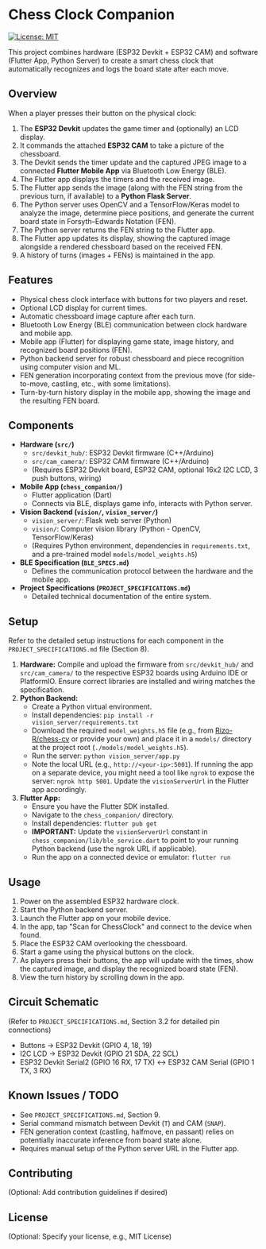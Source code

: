 # Chess Clock Companion

[![License: MIT](https://img.shields.io/badge/License-MIT-yellow.svg)](https://opensource.org/licenses/MIT) <!-- Optional: Add a license badge if you have one -->

This project combines hardware (ESP32 Devkit + ESP32 CAM) and software (Flutter App, Python Server) to create a smart chess clock that automatically recognizes and logs the board state after each move.

## Overview

When a player presses their button on the physical clock:

1.  The **ESP32 Devkit** updates the game timer and (optionally) an LCD display.
2.  It commands the attached **ESP32 CAM** to take a picture of the chessboard.
3.  The Devkit sends the timer update and the captured JPEG image to a connected **Flutter Mobile App** via Bluetooth Low Energy (BLE).
4.  The Flutter app displays the timers and the received image.
5.  The Flutter app sends the image (along with the FEN string from the previous turn, if available) to a **Python Flask Server**.
6.  The Python server uses OpenCV and a TensorFlow/Keras model to analyze the image, determine piece positions, and generate the current board state in Forsyth–Edwards Notation (FEN).
7.  The Python server returns the FEN string to the Flutter app.
8.  The Flutter app updates its display, showing the captured image alongside a rendered chessboard based on the received FEN.
9.  A history of turns (images + FENs) is maintained in the app.

## Features

*   Physical chess clock interface with buttons for two players and reset.
*   Optional LCD display for current times.
*   Automatic chessboard image capture after each turn.
*   Bluetooth Low Energy (BLE) communication between clock hardware and mobile app.
*   Mobile app (Flutter) for displaying game state, image history, and recognized board positions (FEN).
*   Python backend server for robust chessboard and piece recognition using computer vision and ML.
*   FEN generation incorporating context from the previous move (for side-to-move, castling, etc., with some limitations).
*   Turn-by-turn history display in the mobile app, showing the image and the resulting FEN board.

## Components

*   **Hardware (`src/`)**
    *   `src/devkit_hub/`: ESP32 Devkit firmware (C++/Arduino)
    *   `src/cam_camera/`: ESP32 CAM firmware (C++/Arduino)
    *   (Requires ESP32 Devkit board, ESP32 CAM, optional 16x2 I2C LCD, 3 push buttons, wiring)
*   **Mobile App (`chess_companion/`)**
    *   Flutter application (Dart)
    *   Connects via BLE, displays game info, interacts with Python server.
*   **Vision Backend (`vision/`, `vision_server/`)**
    *   `vision_server/`: Flask web server (Python)
    *   `vision/`: Computer vision library (Python - OpenCV, TensorFlow/Keras)
    *   (Requires Python environment, dependencies in `requirements.txt`, and a pre-trained model `models/model_weights.h5`)
*   **BLE Specification (`BLE_SPECS.md`)**
    *   Defines the communication protocol between the hardware and the mobile app.
*   **Project Specifications (`PROJECT_SPECIFICATIONS.md`)**
    *   Detailed technical documentation of the entire system.

## Setup

Refer to the detailed setup instructions for each component in the `PROJECT_SPECIFICATIONS.md` file (Section 8).

1.  **Hardware:** Compile and upload the firmware from `src/devkit_hub/` and `src/cam_camera/` to the respective ESP32 boards using Arduino IDE or PlatformIO. Ensure correct libraries are installed and wiring matches the specification.
2.  **Python Backend:**
    *   Create a Python virtual environment.
    *   Install dependencies: `pip install -r vision_server/requirements.txt`
    *   Download the required `model_weights.h5` file (e.g., from [Rizo-R/chess-cv](https://github.com/Rizo-R/chess-cv) or provide your own) and place it in a `models/` directory at the project root (`./models/model_weights.h5`).
    *   Run the server: `python vision_server/app.py`
    *   Note the local URL (e.g., `http://<your-ip>:5001`). If running the app on a separate device, you might need a tool like `ngrok` to expose the server: `ngrok http 5001`. Update the `visionServerUrl` in the Flutter app accordingly.
3.  **Flutter App:**
    *   Ensure you have the Flutter SDK installed.
    *   Navigate to the `chess_companion/` directory.
    *   Install dependencies: `flutter pub get`
    *   **IMPORTANT:** Update the `visionServerUrl` constant in `chess_companion/lib/ble_service.dart` to point to your running Python backend (use the ngrok URL if applicable).
    *   Run the app on a connected device or emulator: `flutter run`

## Usage

1.  Power on the assembled ESP32 hardware clock.
2.  Start the Python backend server.
3.  Launch the Flutter app on your mobile device.
4.  In the app, tap "Scan for ChessClock" and connect to the device when found.
5.  Place the ESP32 CAM overlooking the chessboard.
6.  Start a game using the physical buttons on the clock.
7.  As players press their buttons, the app will update with the times, show the captured image, and display the recognized board state (FEN).
8.  View the turn history by scrolling down in the app.

## Circuit Schematic

(Refer to `PROJECT_SPECIFICATIONS.md`, Section 3.2 for detailed pin connections)

*   Buttons -> ESP32 Devkit (GPIO 4, 18, 19)
*   I2C LCD -> ESP32 Devkit (GPIO 21 SDA, 22 SCL)
*   ESP32 Devkit Serial2 (GPIO 16 RX, 17 TX) <-> ESP32 CAM Serial (GPIO 1 TX, 3 RX)

## Known Issues / TODO

*   See `PROJECT_SPECIFICATIONS.md`, Section 9.
*   Serial command mismatch between Devkit (`T`) and CAM (`SNAP`).
*   FEN generation context (castling, halfmove, en passant) relies on potentially inaccurate inference from board state alone.
*   Requires manual setup of the Python server URL in the Flutter app.

## Contributing

(Optional: Add contribution guidelines if desired)

## License

(Optional: Specify your license, e.g., MIT License) 
